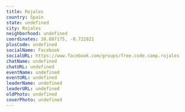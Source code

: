 ```yaml
---
title: Rojales
country: Spain
state: undefined
city: Rojales
neighborhood: undefined
coordinates: 38.087175, -0.722821
plusCode: undefined
socialName: Facebook
socialURL: https://www.facebook.com/groups/free.code.camp.rojales
chatName: undefined
chatURL: undefined
eventName: undefined
eventURL: undefined
leaderName: undefined
leaderURL: undefined
oldPhoto: undefined
coverPhoto: undefined
---
```

